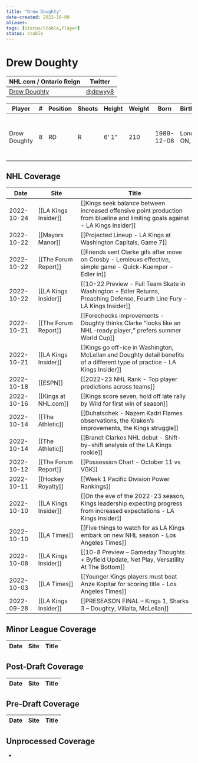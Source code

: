 ```yaml
---
title: "Drew Doughty"
date-created: 2022-10-09
aliases: 
tags: [Status/Stable,Player]
status: stable
---
```


# Drew Doughty

NHL.com / Ontario Reign | Twitter
-|-
[Drew Doughty](https://www.nhl.com/player/drew-doughty-8474563) | [@dewyy8](https://twitter.com/dewyy8)

Player | \# | Position | Shoots | Height | Weight | Born | Birthplace | Draft 
-|-|-|-|-|-|-|-|-
Drew Doughty | 8 | RD | R | 6' 1" | 210 | 1989-12-08 | London, ON, CAN | 2008 LAK, 1st rd, 2nd pk (2nd overall)




## NHL  Coverage
| Date       | Site                 | Title                                                                                                                       |
| ---------- | -------------------- | --------------------------------------------------------------------------------------------------------------------------- |
| 2022-10-24 | [[LA Kings Insider]] | [[Kings seek balance between increased offensive point production from blueline and limiting goals against - LA Kings Insider]]                                                                                                                                            |
| 2022-10-22 | [[Mayors Manor]]     | [[Projected Lineup - LA Kings at Washington Capitals, Game 7]]                                                              |
| 2022-10-22 | [[The Forum Report]] | [[Friends sent Clarke gifs after move on Crosby - Lemieuxs effective, simple game - Quick-Kuemper - Edler in]]              |
| 2022-10-22 | [[LA Kings Insider]] | [[10-22 Preview - Full Team Skate in Washington + Edler Returns, Preaching Defense, Fourth Line Fury - LA Kings Insider]]   |
| 2022-10-21 | [[The Forum Report]] | [[Forechecks improvements - Doughty thinks Clarke “looks like an NHL-ready player,” prefers summer World Cup]]              |
| 2022-10-21 | [[LA Kings Insider]] | [[Kings go off-ice in Washington, McLellan and Doughty detail benefits of a different type of practice - LA Kings Insider]] |
| 2022-10-18 | [[ESPN]]             | [[2022-23 NHL Rank - Top player predictions across teams]]                                                                  |
| 2022-10-16 | [[Kings at NHL.com]] | [[Kings score seven, hold off late rally by Wild for first win of season]]                                                  |
| 2022-10-14 | [[The Athletic]]     | [[Duhatschek - Nazem Kadri Flames observations, the Kraken’s improvements, the Kings struggle]]                             |
| 2022-10-14 | [[The Athletic]]     | [[Brandt Clarkes NHL debut - Shift-by-shift analysis of the LA Kings rookie]]                                               |
| 2022-10-12 | [[The Forum Report]] | [[Possession Chart - October 11 vs VGK]]                                                                                    |
| 2022-10-11 | [[Hockey Royalty]]   | [[Week 1 Pacific Division Power Rankings]]                                                                                  |
| 2022-10-10 | [[LA Kings Insider]] | [[On the eve of the 2022-23 season, Kings leadership expecting progress from increased expectations - LA Kings Insider]]    |
| 2022-10-10 | [[LA Times]]         | [[Five things to watch for as LA Kings embark on new NHL season - Los Angeles Times]]                                       |
| 2022-10-08 | [[LA Kings Insider]] | [[10-8 Preview – Gameday Thoughts + Byfield Update, Net Play, Versatility At The Bottom]]                                   |
| 2022-10-03 | [[LA Times]]         | [[Younger Kings players must beat Anze Kopitar for scoring title - Los Angeles Times]]                                      |
| 2022-09-28 | [[LA Kings Insider]] | [[PRESEASON FINAL – Kings 1, Sharks 3 – Doughty, Villalta, McLellan]]                                                       |


## Minor League Coverage
Date | Site |  Title
---|---|---



## Post-Draft Coverage
Date | Site |  Title
---|---|---



## Pre-Draft Coverage
Date | Site |  Title
---|---|---


## Unprocessed Coverage
- 

